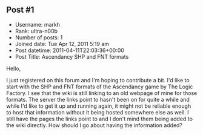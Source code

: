 ## Post #1
- Username: markh
- Rank: ultra-n00b
- Number of posts: 1
- Joined date: Tue Apr 12, 2011 5:19 am
- Post datetime: 2011-04-11T22:03:36+00:00
- Post Title: Ascendancy SHP and FNT formats

Hello,

I just registered on this forum and I'm hoping to contribute a bit.
I'd like to start with the SHP and FNT formats of the Ascendancy game by The Logic Factory.
I see that the wiki is still linking to an old webpage of mine for those formats. The server the links point to hasn't been on for quite a while and while I'd like to get it up and running again, it might not be reliable enough to host that information without it being hosted somewhere else as well.
I still have the pages the links point to and I don't mind them being added to the wiki directly.
How should I go about having the information added?
